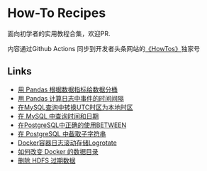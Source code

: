 # How-To Recipes

面向初学者的实用教程合集，欢迎PR. 

内容通过Github Actions 同步到开发者头条网站的[《HowTos》](https://toutiao.io/subjects/455423)独家号

## Links

- [用 Pandas 根据数据指标给数据分桶](https://toutiao.io/posts/9f3gljk)
- [用 Pandas 计算日志中事件的时间间隔](https://toutiao.io/posts/o73tkeh)
- [在MySQL查询中转换UTC时区为本地时区](https://toutiao.io/posts/5boznpo)
- [在 MySQL 中查询时间和日期](https://toutiao.io/posts/i71sj4o)
- [在PostgreSQL中正确的使用BETWEEN](https://toutiao.io/posts/2rum3hb)
- [在 PostgreSQL 中截取子字符串](https://toutiao.io/posts/eov94gx)
- [Docker容器日志滚动存储Logrotate](https://toutiao.io/posts/aho8gq2)
- [如何改变 Docker 的数据目录](https://toutiao.io/posts/etee1wd)
- [删除 HDFS 过期数据](https://toutiao.io/posts/hou04k8)
